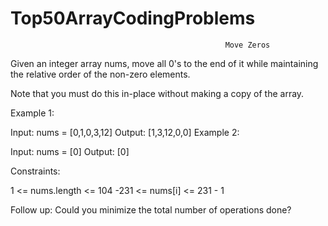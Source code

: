 # Top50ArrayCodingProblems
                                                    Move Zeros
                                                    
Given an integer array nums, move all 0's to the end of it while maintaining the relative order of the non-zero elements.

Note that you must do this in-place without making a copy of the array.

Example 1:

Input: nums = [0,1,0,3,12]
Output: [1,3,12,0,0]
Example 2:

Input: nums = [0]
Output: [0]
 
Constraints:

1 <= nums.length <= 104
-231 <= nums[i] <= 231 - 1
 
Follow up: Could you minimize the total number of operations done?
                                                